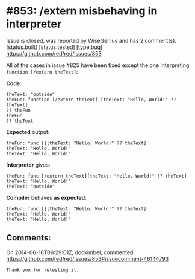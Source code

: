 
#853: /extern misbehaving in interpreter
================================================================================
Issue is closed, was reported by WiseGenius and has 2 comment(s).
[status.built] [status.tested] [type.bug]
<https://github.com/red/red/issues/853>

All of the cases in issue #825 have been fixed except the one interpreting `function [/extern theText]`:

**Code**:

```
theText: "outside"
theFun: function [/extern theText] [theText: "Hello, World!" ?? theText]
?? theFun
theFun
?? theText
```

**Expected** output:

```
theFun: func [][theText: "Hello, World!" ?? theText]
theText: "Hello, World!"
theText: "Hello, World!"
```

**Interpreter** gives:

```
theFun: func [/extern theText][theText: "Hello, World!" ?? theText]
theText: "Hello, World!"
theText: "outside"
```

**Compiler** behaves **as expected**:

```
theFun: func [][theText: "Hello, World!" ?? theText]
theText: "Hello, World!"
theText: "Hello, World!"
```



Comments:
--------------------------------------------------------------------------------

On 2014-06-16T06:29:01Z, dockimbel, commented:
<https://github.com/red/red/issues/853#issuecomment-46144793>

    Thank you for retesting it.

